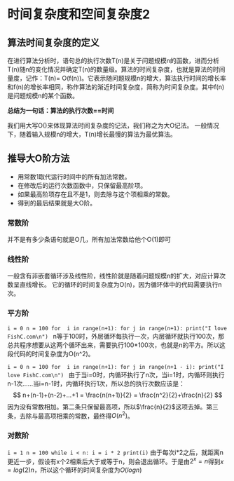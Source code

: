 #  时间复杂度和空间复杂度2
## 算法时间复杂度的定义
在进行算法分析时，语句总的执行次数T(n)是关于问题规模n的函数，进而分析T(n)随n的变化情况并确定T(n)的数量级。算法的时间复杂度，也就是算法的时间量度，记作：T(n)= O(f(n))。它表示随问题规模n的增大，算法执行时间的增长率和f(n)的增长率相同，称作算法的渐近时间复杂度，简称为时间复杂度。其中f(n)是问题规模n的某个函数。

**总结为一句话：算法的执行次数==时间**

我们用大写O()来体现算法时间复杂度的记法，我们称之为大O记法。
一般情况下，随着输入规模n的增大，T(n)增长最慢的算法为最优算法。

## 推导大O阶方法
- 用常数1取代运行时间中的所有加法常数。
- 在修改后的运行次数函数中，只保留最高阶项。
- 如果最高阶项存在且不是1，则去除与这个项相乘的常数。
- 得到的最后结果就是大O阶。

### 常数阶
并不是有多少条语句就是O几，所有加法常数给他个O(1)即可
### 线性阶
一般含有非嵌套循环涉及线性阶，线性阶就是随着问题规模n的扩大，对应计算次数呈直线增长。
它的循环的时间复杂度为O(n)，因为循环体中的代码需要执行n次。
### 平方阶
`i = 0
n = 100
for  i in range(n+1):
     for j in range(n+1):
         print("I love FishC.com\n")
         `
n等于100时，外层循环每执行一次，内层循环就执行100次，那总共程序想要从这两个循环出来，需要执行100*100次，也就是n的平方。所以这段代码的时间复杂度为O(n^2)。

`i = 0
 n = 100
 for  i in range(n+1):
     for j in range(n+1 - i):
         print("I love FishC.com\n")
         `
由于当i=0时，内循环执行了n次，当i=1时，内循环则执行n-1次……当i=n-1时，内循环执行1次，所以总的执行次数应该是：
$$
n+(n-1)+(n-2)+…+1  = \frac{n(n+1)}{2} = \frac{n^2}{2}+\frac{n}{2}
$$
因为没有常数相加。第二条只保留最高项，所以$\frac{n}{2}$这项去掉。第三条，去除与最高项相乘的常数，最终得$O(n^2)$。
         
### 对数阶
`
i = 1
n = 100
while i < n:
    i = i * 2
    print(i)
`
由于每次i*2之后，就距离n更近一步，假设有x个2相乘后大于或等于n，则会退出循环。于是由$2^x = n$得到$x = log(2)n$，所以这个循环的时间复杂度为$O(logn)$

